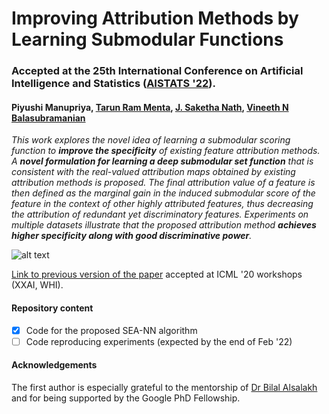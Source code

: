 # Improving Attribution Methods by Learning Submodular Functions 
### Accepted at the 25th International Conference on Artificial Intelligence and Statistics ([AISTATS '22](https://aistats.org/aistats2022/cfp.html)). 
#### Piyushi Manupriya, [Tarun Ram Menta](https://github.com/peppermenta), [J. Saketha Nath](https://www.iith.ac.in/~saketha/), [Vineeth N Balasubramanian](https://www.iith.ac.in/~vineethnb/index.html)

*This work explores the novel idea of learning a submodular scoring function to **improve the specificity** of existing feature attribution methods. A **novel formulation for  learning a deep submodular set function** that is consistent with the real-valued attribution maps obtained by existing attribution methods is proposed. The final attribution    value of a feature is then defined as the marginal gain in the induced submodular score of the feature in the context of other highly attributed features, thus decreasing the  attribution of redundant yet discriminatory features. Experiments on multiple datasets illustrate that the proposed attribution method **achieves higher specificity along with   good discriminative power**.*

![alt text](https://github.com/Piyushi-0/SEA-NN_AISTATS22/blob/main/SEA-NN.jpg?raw=true)

[Link to previous version of the paper](http://interpretable-ml.org/icml2020workshop/pdf/29.pdf) accepted at ICML '20 workshops (XXAI, WHI).

#### Repository content
- [x] Code for the proposed SEA-NN algorithm
- [ ] Code reproducing experiments (expected by the end of Feb '22)

#### Acknowledgements
The first author is especially grateful to the mentorship of [Dr Bilal Alsalakh](https://scholar.google.com/citations?user=0TZaxxwAAAAJ&hl=en&oi=ao) and for being supported by the Google PhD Fellowship.
